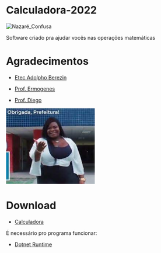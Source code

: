 # Calculadora-2022
 ![Nazaré_Confusa](https://user-images.githubusercontent.com/98716137/175734196-d00b2316-63be-4e01-bdf1-c6102bb9a6a2.jpg)
 
 Software criado pra ajudar vocês nas operações matemáticas


# Agradecimentos
- [Etec Adolpho Berezin](http://eteab.com.br/)

- [Prof. Ermogenes](https://github.com/ermogenes)
- [Prof. Diego](https://github.com/diegoneri)


 ![obrigado prefeitura](download.jpg)

# Download

- [Calculadora](dist/Projeto-Final-2022.zip)
 
 É necessário pro programa funcionar:
- [Dotnet Runtime](https://dotnet.microsoft.com/en-us/download)
